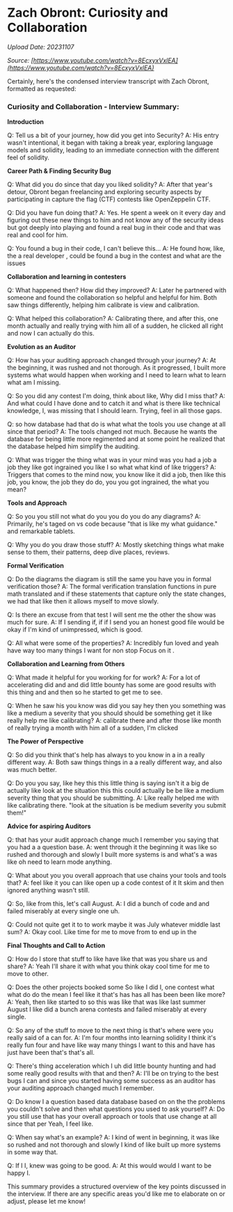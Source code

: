 # Zach Obront: Curiosity and Collaboration

*Upload Date: 20231107*

*Source: [https://www.youtube.com/watch?v=8EcxyxVxlEA](https://www.youtube.com/watch?v=8EcxyxVxlEA)*

Certainly, here's the condensed interview transcript with Zach Obront, formatted as requested:

### Curiosity and Collaboration - Interview Summary:

**Introduction**

Q: Tell us a bit of your journey, how did you get into Security?
A: His entry wasn't intentional, it began with taking a break year, exploring language models and solidity, leading to an immediate connection with the different feel of solidity.

**Career Path & Finding Security Bug**

Q: What did you do since that day you liked solidity?
A: After that year's detour, Obront began freelancing and exploring security aspects by participating in capture the flag (CTF) contests like OpenZeppelin CTF.

Q: Did you have fun doing that?
A: Yes. He spent a week on it every day and figuring out these new things to him and not know any of the security ideas but got deeply into playing and found a real bug in their code and that was real and cool for him.

Q: You found a bug in their code, I can't believe this...
A: He found how, like, the a real developer , could be found a bug in the contest and what are the issues

**Collaboration and learning in contesters**

Q: What happened then? How did they improved?
A: Later he partnered with someone and found the collaboration so helpful and helpful for him. Both saw things differently, helping him calibrate is view and calibration.

Q: What helped this collaboration?
A: Calibrating there, and after this, one month actually and really trying with him all of a sudden, he clicked all right and now I can actually do this.

**Evolution as an Auditor**

Q: How has your auditing approach changed through your journey?
A: At the beginning, it was rushed and not thorough. As it progressed, I built more systems what would happen when working and I need to learn what to learn what am I missing.

Q: So you did any contest I'm doing, think about like, Why did I miss that?
A: And what could I have done and to catch it and what is there like technical knowledge, I, was missing that I should learn. Trying, feel in all those gaps.

Q: so how database had that do is what what the tools you use change at all since that period?
A: The tools changed not much. Because he wants the database for being little more regimented and at some point he realized that the database helped him simplify the auditing. 

Q: What was trigger the thing what was in your mind was you had a job a job they like got ingrained you like I
so what what kind of like triggers?
A: Triggers that comes to the mind now, you know like it did a job, then like this job, you know, the job they do do, you you got ingrained, the what you mean?

 **Tools and Approach**

Q: So you you still not what do you you do you do any diagrams?
A: Primarily, he's taged on vs code because "that is like my what guidance." and remarkable tablets.

Q: Why you do you draw those stuff?
A: Mostly sketching things what make sense to them, their patterns, deep dive places, reviews.

**Formal Verification**

Q: Do the diagrams the diagram is still the same you have you in formal verification those?
A: The formal verification translation functions in pure math translated and if these statements that capture only the state changes, we had that like then it allows myself to move slowly.

Q: Is there an excuse from that test I will sent me the other the show was much for sure.
A: If I sending if, if if I send you an honest good file would be okay if I'm kind of unimpressed, which is good.

Q: All what were some of the properties?
A: Incredibly fun loved and yeah have way too many things I want for non stop Focus on it .

**Collaboration and Learning from Others**

Q: What made it helpful for you working for for work?
A: For a lot of accelerating did and and did little bounty has some are good results with this thing and and then so he started to get me to see.

Q: When he saw his you know was did you say hey then you something was like a medium a severity that you should should be something get it like really help me like
calibrating?
A: calibrate there and after those like month of really trying a month with him all of a sudden, I'm clicked

**The Power of Perspective**

Q: So did you think that's help has always to
you know in a in a really different way.
A: Both saw things things in a a really different way, and also was much better.

Q: Do you you say, like hey this this little thing is saying isn't it a big de actually like look at the situation this this could actually be be like a medium severity thing that you should be submitting.
A: Like really helped me with like calibrating there. "look at the situation is be medium severity you submit them!"

**Advice for aspiring Auditors**

Q: that has your audit approach change much I remember you saying that you had a a question base.
A: went through it the beginning it was like so rushed and thorough and slowly I built more systems is and what's a was like oh need to learn mode anything.

Q: What about you you overall approach that use chains your tools and tools that?
A: feel like it you can like open up a code contest of it It skim and then ignored anything wasn't still.

Q: So, like from this, let's call August.
A: I did a bunch of code and and failed miserably at every single one uh.

Q: Could not quite get it to to work maybe it was July whatever middle last sum?
A: Okay cool. Like time for me to move from to end up in the

**Final Thoughts and Call to Action**

Q: How do I store that stuff to like have like that was you share us and share?
A: Yeah I'll share it with what you think okay cool time for me to move to other.

Q: Does the other projects booked some So like I did I, one contest what what do do the mean I feel like it that's has has all has been been like more?
A: Yeah, then like started to so this was like that was like last summer August I like did a bunch arena contests and failed miserably at every single.

Q: So any of the stuff to move to the next thing is that's where were you really said of a can for.
A: I'm four months into learning solidity I think it's really fun four and have like way many things I want to this and have has just have been that's that's all.

Q: There's thing acceleration which I uh
did little bounty hunting and had some really good results with that and then?
A: I'll be on trying to the best bugs I can and since you started having some success as an auditor has your auditing approach changed much I remember.

Q: Do know I a question based data database based on on the the problems you couldn't solve and then what questions you used to ask yourself?
A: Do you still use that has your overall approach or tools that use change at all since that per Yeah, I feel like.

Q: When say what's an example?
A: I kind of went in beginning, it was like so rushed and not thorough and slowly I kind of like built up more systems in some way that.

Q: If I I, knew was going to be good.
A: At this would would I want to be happy I.

This summary provides a structured overview of the key points discussed in the interview. If there are any specific areas you'd like me to elaborate on or adjust, please let me know!